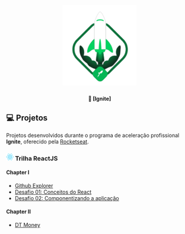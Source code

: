 <h1 align="center">
  <img src=".github/logo.svg" width="200px" alt="ignite" />
</h1>

<h4 align="center">
  🚀 [Ignite]
</h4>

## 💻 Projetos

Projetos desenvolvidos durante o programa de aceleração profissional **Ignite**, oferecido pela [Rocketseat][rocketseat].

<h3>
  <img src=".github/react-original.svg" width="20px" alt="react" >
  <span>Trilha <strong>ReactJS</strong></span>
</h3>
  
#### Chapter I

- [Github Explorer](https://github.com/pablomaribondo/github-explorer)
- [Desafio 01: Conceitos do React](https://github.com/pablomaribondo/ignite-desafio01-reactjs)
- [Desafio 02: Componentizando a aplicação](https://github.com/pablomaribondo/ignite-desafio02-reactjs)

#### Chapter II

- [DT Money](https://github.com/pablomaribondo/dtmoney)

[rocketseat]: https://rocketseat.com.br/
